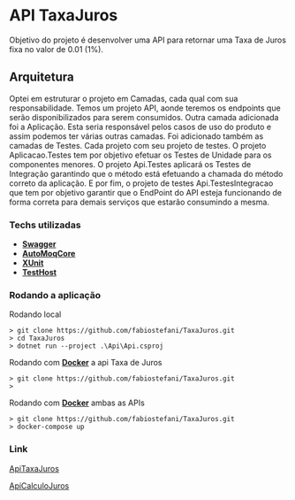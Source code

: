 # API TaxaJuros

Objetivo do projeto é desenvolver uma API para retornar uma Taxa de Juros fixa no valor de 0.01 (1%).

## Arquitetura

Optei em estruturar o projeto em Camadas, cada qual com sua responsabilidade.
Temos um projeto API, aonde teremos os endpoints que serão disponibilizados para serem consumidos.
Outra camada adicionada foi a Aplicação. Esta seria responsável pelos casos de uso do produto e assim podemos ter várias outras camadas.
Foi adicionado também as camadas de Testes. Cada projeto com seu projeto de testes.
O projeto Aplicacao.Testes tem por objetivo efetuar os Testes de Unidade para os componentes menores.
O projeto Api.Testes aplicará os Testes de Integração garantindo que o método está efetuando a chamada do método correto da aplicação.
E por fim, o projeto de testes Api.TestesIntegracao que tem por objetivo garantir que o EndPoint do API esteja funcionando de forma correta para demais serviços que estarão consumindo a mesma.

### Techs utilizadas


 - [**Swagger**](https://www.nuget.org/packages/Swashbuckle/)
 - [**AutoMoqCore**](https://www.nuget.org/packages/AutoMoqCore/)
 - [**XUnit**](https://www.nuget.org/packages/xunit/)
 - [**TestHost**](https://www.nuget.org/packages/Microsoft.AspNetCore.TestHost)



### Rodando a aplicação

Rodando local

```
> git clone https://github.com/fabiostefani/TaxaJuros.git
> cd TaxaJuros
> dotnet run --project .\Api\Api.csproj
```

Rodando com [**Docker**](https://www.docker.com/) a api Taxa de Juros
```
> git clone https://github.com/fabiostefani/TaxaJuros.git
> 
```

Rodando com [**Docker**](https://www.docker.com/) ambas as APIs
```
> git clone https://github.com/fabiostefani/TaxaJuros.git
> docker-compose up
```

### Link
[ApiTaxaJuros](http://localhost:5001/swagger)

[ApiCalculoJuros](http://localhost:5000/swagger)


